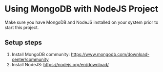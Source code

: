 # Using MongoDB with NodeJS Project
Make sure you have MongoDB and NodeJS installed on your system prior to start this project. 

## Setup steps
1. Install MongoDB community: https://www.mongodb.com/download-center/community
2. Install NodeJS: https://nodejs.org/en/download/

